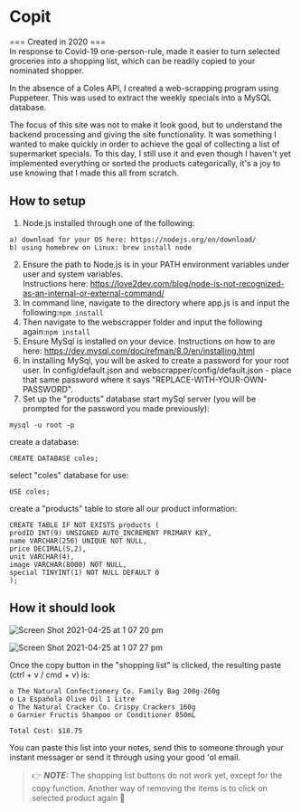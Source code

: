 # Copit
=== Created in 2020 ===\
In response to Covid-19 one-person-rule, made it easier to turn selected groceries into a shopping list, which can be readily copied to your nominated shopper. 

In the absence of a Coles API, I created a web-scrapping program using Puppeteer. This was used to extract the weekly specials into a MySQL database.

The focus of this site was not to make it look good, but to understand the backend processing and giving the site functionality. It was something I wanted to make quickly in order to achieve the goal of collecting a list of supermarket specials. To this day, I still use it and even though I haven't yet implemented everything or sorted the products categorically, it's a joy to use knowing that I made this all from scratch.

## How to setup
1. Node.js installed through one of the following:
```
a) download for your OS here: https://nodejs.org/en/download/
b) using homebrew on Linux: brew install node
```
2. Ensure the path to Node.js is in your PATH environment variables under user and system variables.\
Instructions here: https://love2dev.com/blog/node-is-not-recognized-as-an-internal-or-external-command/
3. In command line, navigate to the directory where app.js is and input the following:```npm install```
4. Then navigate to the webscrapper folder and input the following again:```npm install```
5. Ensure MySql is installed on your device. Instructions on how to are here: https://dev.mysql.com/doc/refman/8.0/en/installing.html
6. In installing MySql, you will be asked to create a password for your root user. In config/default.json and webscrapper/config/default.json - place that same password where it says "REPLACE-WITH-YOUR-OWN-PASSWORD".
7. Set up the "products" database
start mySql server (you will be prompted for the password you made previously):
```
mysql -u root -p
```
create a database:
```
CREATE DATABASE coles;
```
select "coles" database for use:
```
USE coles;
```
create a "products" table to store all our product information:
```
CREATE TABLE IF NOT EXISTS products (
prodID INT(9) UNSIGNED AUTO_INCREMENT PRIMARY KEY,
name VARCHAR(256) UNIQUE NOT NULL,
price DECIMAL(5,2),
unit VARCHAR(4),
image VARCHAR(8000) NOT NULL,
special TINYINT(1) NOT NULL DEFAULT 0
);
```
## How it should look
![Screen Shot 2021-04-25 at 1 07 20 pm](https://user-images.githubusercontent.com/57920696/115982154-370e3c00-a5dc-11eb-8d64-2e4d5c069ee9.png)

![Screen Shot 2021-04-25 at 1 07 27 pm](https://user-images.githubusercontent.com/57920696/115982163-44c3c180-a5dc-11eb-93c2-de35cc5ae8b2.png)

Once the copy button in the "shopping list" is clicked, the resulting paste (ctrl + v / cmd + v) is:
```
o The Natural Confectionery Co. Family Bag 200g-260g
o La Española Olive Oil 1 Litre
o The Natural Cracker Co. Crispy Crackers 160g
o Garnier Fructis Shampoo or Conditioner 850mL

Total Cost: $18.75
```
You can paste this list into your notes, send this to someone through your instant messager or send it through using your good 'ol email.
>👉 **_NOTE:_** The shopping list buttons do not work yet, except for the copy function. Another way of removing the items is to click on selected product again 🙂
